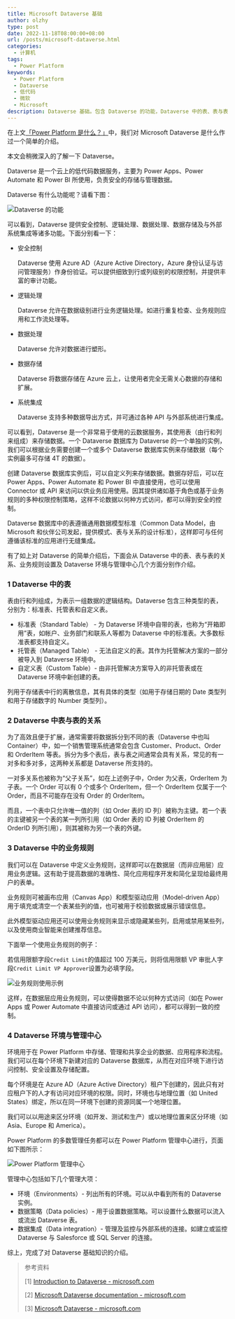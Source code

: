 ```yaml
---
title: Microsoft Dataverse 基础
author: olzhy
type: post
date: 2022-11-18T08:00:00+08:00
url: /posts/microsoft-dataverse.html
categories:
  - 计算机
tags:
  - Power Platform
keywords:
  - Power Platform
  - Dataverse
  - 低代码
  - 微软
  - Microsoft
description: Dataverse 基础。包含 Dataverse 的功能，Dataverse 中的表、表与表的关系、业务规则的设置及 Dataverse 环境与管理中心等几个方面。
---
```


在上文[「Power Platform 是什么？」](https://olzhy.github.io/posts/what-is-power-platform.html)中，我们对 Microsoft Dataverse 是什么作过一个简单的介绍。

本文会稍微深入的了解一下 Dataverse。

Dataverse 是一个云上的低代码数据服务，主要为 Power Apps、Power Automate 和 Power BI 所使用，负责安全的存储与管理数据。

Dataverse 有什么功能呢？请看下图：

![Dataverse 的功能](https://olzhy.github.io/static/images/uploads/2022/11/dataverse-diagram.png#center)

可以看到，Dataverse 提供安全控制、逻辑处理、数据处理、数据存储及与外部系统集成等诸多功能。下面分别看一下：

- 安全控制

  Dataverse 使用 Azure AD（Azure Active Directory，Azure 身份认证与访问管理服务）作身份验证。可以提供细致到行或列级别的权限控制，并提供丰富的审计功能。

- 逻辑处理

  Dataverse 允许在数据级别进行业务逻辑处理。如进行重复检查、业务规则应用和工作流处理等。

- 数据处理

  Dataverse 允许对数据进行塑形。

- 数据存储

  Dataverse 将数据存储在 Azure 云上，让使用者完全无需关心数据的存储和扩展。

- 系统集成

  Dataverse 支持多种数据导出方式，并可通过各种 API 与外部系统进行集成。

可以看到，Dataverse 是一个非常易于使用的云数据服务，其使用表（由行和列来组成）来存储数据。一个 Dataverse 数据库为 Dataverse 的一个单独的实例，我们可以根据业务需要创建一个或多个 Dataverse 数据库实例来存储数据（每个实例最多可存储 4T 的数据）。

创建 Dataverse 数据库实例后，可以自定义列来存储数据。数据存好后，可以在 Power Apps、Power Automate 和 Power BI 中直接使用，也可以使用 Connector 或 API 来访问以供业务应用使用。因其提供诸如基于角色或基于业务规则的多种权限控制策略，这样不论数据以何种方式访问，都可以得到安全的控制。

Dataverse 数据库中的表遵循通用数据模型标准（Common Data Model，由 Microsoft 和伙伴公司发起，提供模式、表与关系的设计标准），这样即可与任何遵循该标准的应用进行无缝集成。

有了如上对 Dataverse 的简单介绍后，下面会从 Dataverse 中的表、表与表的关系、业务规则设置及 Dataverse 环境与管理中心几个方面分别作介绍。

### 1 Dataverse 中的表

表由行和列组成，为表示一组数据的逻辑结构。Dataverse 包含三种类型的表，分别为：标准表、托管表和自定义表。

- 标准表（Standard Table） - 为 Dataverse 环境中自带的表，也称为“开箱即用”表，如帐户、业务部门和联系人等都为 Dataverse 中的标准表。大多数标准表都支持自定义。
- 托管表（Managed Table） - 无法自定义的表。其作为托管解决方案的一部分被导入到 Dataverse 环境中。
- 自定义表（Custom Table）- 由非托管解决方案导入的非托管表或在 Dataverse 环境中新创建的表。

列用于存储表中行的离散信息，其有具体的类型（如用于存储日期的 Date 类型列和用于存储数字的 Number 类型列）。

### 2 Dataverse 中表与表的关系

为了高效且便于扩展，通常需要将数据拆分到不同的表（Dataverse 中也叫 Container）中，如一个销售管理系统通常会包含 Customer、Product、Order 和 OrderItem 等表。拆分为多个表后，表与表之间通常会具有关系，常见的有一对多和多对多，这两种关系都是 Dataverse 所支持的。

一对多关系也被称为“父子关系”，如在上述例子中，Order 为父表，OrderItem 为子表。一个 Order 可以有 0 个或多个 OrderItem，但一个 OrderItem 仅属于一个 Order，而且不可能存在没有 Order 的 OrderItem。

而且，一个表中只允许唯一值的列（如 Order 表的 ID 列）被称为主键。若一个表的主键被另一个表的某一列所引用（如 Order 表的 ID 列被 OrderItem 的 OrderID 列所引用），则其被称为另一个表的外键。

### 3 Dataverse 中的业务规则

我们可以在 Dataverse 中定义业务规则，这样即可以在数据层（而非应用层）应用业务逻辑。这有助于提高数据的准确性、简化应用程序开发和简化呈现给最终用户的表单。

业务规则可被画布应用（Canvas App）和模型驱动应用（Model-driven App）用于填充或清空一个表某些列的值，也可被用于校验数据或展示错误信息。

此外模型驱动应用还可以使用业务规则来显示或隐藏某些列，启用或禁用某些列，以及使用商业智能来创建推荐信息。

下面举一个使用业务规则的例子：

若信用限额字段`Credit Limit`的值超过 100 万美元，则将信用限额 VP 审批人字段`Credit Limit VP Approver`设置为必填字段。

![业务规则使用示例](https://olzhy.github.io/static/images/uploads/2022/11/business-rule.png#center)

这样，在数据层应用业务规则，可以使得数据不论以何种方式访问（如在 Power Apps 或 Power Automate 中直接访问或通过 API 访问），都可以得到一致的控制。

### 4 Dataverse 环境与管理中心

环境用于在 Power Platform 中存储、管理和共享企业的数据、应用程序和流程。我们可以在每个环境下新建对应的 Dataverse 数据库，从而在对应环境下进行访问控制、安全设置及存储配置。

每个环境是在 Azure AD（Azure Active Directory）租户下创建的，因此只有对应租户下的人才有访问对应环境的权限。同时，环境也与地理位置（如 United States）绑定，所以在同一环境下创建的资源同属一个地理位置。

我们可以以用途来区分环境（如开发、测试和生产）或以地理位置来区分环境（如 Asia、Europe 和 America）。

Power Platform 的多数管理任务都可以在 Power Platform 管理中心进行，页面如下图所示：

![Power Platform 管理中心](https://olzhy.github.io/static/images/uploads/2022/11/admin.png#center)

管理中心包括如下几个管理大项：

- 环境（Environments）- 列出所有的环境。可以从中看到所有的 Dataverse 实例。
- 数据策略（Data policies）- 用于设置数据策略。可以设置什么数据可以流入或流出 Dataverse 表。
- 数据集成（Data integration）- 管理及监控与外部系统的连接。如建立或监控 Dataverse 与 Salesforce 或 SQL Server 的连接。

综上，完成了对 Dataverse 基础知识的介绍。

> 参考资料
>
> [1] [Introduction to Dataverse - microsoft.com](https://learn.microsoft.com/en-us/training/modules/introduction-common-data-service/)
>
> [2] [Microsoft Dataverse documentation - microsoft.com](https://learn.microsoft.com/en-us/power-apps/maker/data-platform/)
>
> [3] [Microsoft Dataverse - microsoft.com](https://powerplatform.microsoft.com/en-us/dataverse/)
